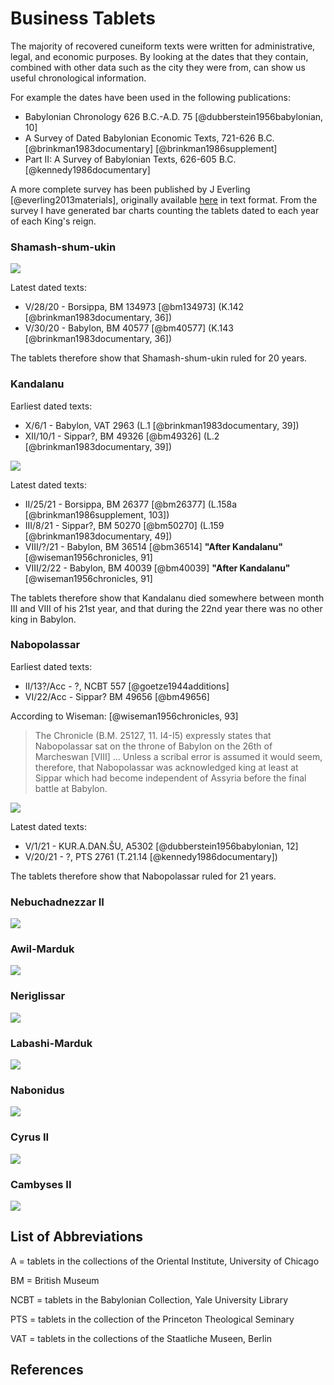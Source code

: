 # Business Tablets

The majority of recovered cuneiform texts were written for administrative, legal, and economic purposes.
By looking at the dates that they contain, combined with other data such as the city they were from, can
show us useful chronological information.

For example the dates have been used in the following publications:

- Babylonian Chronology 626 B.C.-A.D. 75 [@dubberstein1956babylonian, 10]
- A Survey of Dated Babylonian Economic Texts, 721-626 B.C. [@brinkman1983documentary] [@brinkman1986supplement]
- Part II: A Survey of Babylonian Texts, 626-605 B.C. [@kennedy1986documentary]

A more complete survey has been published by J Everling [@everling2013materials], originally available 
[here](https://web.archive.org/web/20030207180625/http://www.nexus.hu:80/enkidu/enkidu.html) in text format.
From the survey I have generated bar charts counting the tablets dated to each year of each King's reign.

### Shamash-shum-ukin

![](charts/Shamash-shum-ukin.svg)

Latest dated texts:

- V/28/20 - Borsippa, BM 134973 [@bm134973] (K.142 [@brinkman1983documentary, 36])
- V/30/20 - Babylon, BM 40577 [@bm40577] (K.143 [@brinkman1983documentary, 36])

The tablets therefore show that Shamash-shum-ukin ruled for 20 years.

### Kandalanu

Earliest dated texts:

- X/6/1 - Babylon, VAT 2963 (L.1 [@brinkman1983documentary, 39])
- XII/10/1 - Sippar?, BM 49326 [@bm49326] (L.2 [@brinkman1983documentary, 39])

![](charts/Kandalanu.svg)

Latest dated texts:

- II/25/21 - Borsippa, BM 26377 [@bm26377] (L.158a [@brinkman1986supplement, 103])
- III/8/21 - Sippar?, BM 50270 [@bm50270] (L.159 [@brinkman1983documentary, 49])
- VIII/?/21 - Babylon, BM 36514 [@bm36514] **"After Kandalanu"** [@wiseman1956chronicles, 91]
- VIII/2/22 - Babylon, BM 40039 [@bm40039] **"After Kandalanu"** [@wiseman1956chronicles, 91]

The tablets therefore show that Kandalanu died somewhere between month III and VIII of his 21st year,
and that during the 22nd year there was no other king in Babylon.

### Nabopolassar

Earliest dated texts:

- II/13?/Acc - ?, NCBT 557 [@goetze1944additions]
- VI/22/Acc - Sippar? BM 49656 [@bm49656]

According to Wiseman: [@wiseman1956chronicles, 93]

> The Chronicle (B.M. 25127, 11. I4-I5) expressly states that Nabopolassar
  sat on the throne of Babylon on the 26th of Marcheswan [VIII] ...
  Unless a scribal error is assumed it would seem, therefore, that
  Nabopolassar was acknowledged king at least at Sippar which had become
  independent of Assyria before the final battle at Babylon.

![](charts/Nabopolassar.svg)

Latest dated texts:

- V/1/21 - KUR.A.DAN.ŠU, A5302 [@dubberstein1956babylonian, 12]
- V/20/21 - ?, PTS 2761 (T.21.14 [@kennedy1986documentary])

The tablets therefore show that Nabopolassar ruled for 21 years.

### Nebuchadnezzar II

![](charts/Nebuchadnezzar%20II.svg)

### Awil-Marduk

![](charts/Amel-Marduk.svg)

### Neriglissar

![](charts/Neriglissar.svg)

### Labashi-Marduk

![](charts/La-bashi-Marduk.svg)

### Nabonidus

![](charts/Nabonid.svg)

### Cyrus II

![](charts/Cyrus.svg)

### Cambyses II

![](charts/Cambyses.svg)

## List of Abbreviations

A = tablets in the collections of the Oriental Institute, University of Chicago

BM = British Museum

NCBT = tablets in the Babylonian Collection, Yale University Library

PTS = tablets in the collection of the Princeton Theological Seminary

VAT = tablets in the collections of the Staatliche Museen, Berlin

## References
